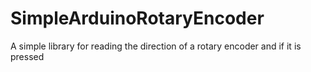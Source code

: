 # SimpleArduinoRotaryEncoder
A simple library for reading the direction of a rotary encoder and if it is pressed
